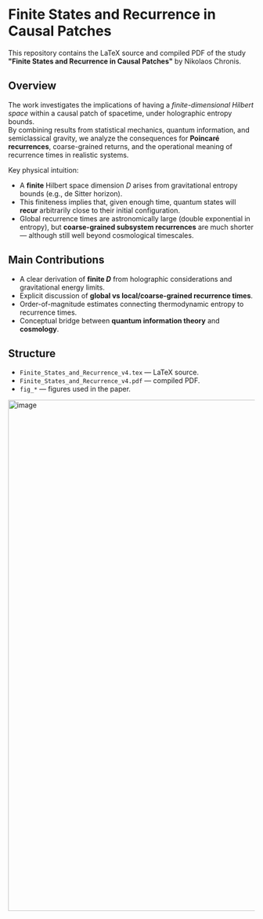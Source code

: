 # Finite States and Recurrence in Causal Patches

This repository contains the LaTeX source and compiled PDF of the study **"Finite States and Recurrence in Causal Patches"** by Nikolaos Chronis.

## Overview

The work investigates the implications of having a *finite-dimensional Hilbert space* within a causal patch of spacetime, under holographic entropy bounds.  
By combining results from statistical mechanics, quantum information, and semiclassical gravity, we analyze the consequences for **Poincaré recurrences**, coarse-grained returns, and the operational meaning of recurrence times in realistic systems.

Key physical intuition:
- A **finite** Hilbert space dimension $D$ arises from gravitational entropy bounds (e.g., de Sitter horizon).
- This finiteness implies that, given enough time, quantum states will **recur** arbitrarily close to their initial configuration.
- Global recurrence times are astronomically large (double exponential in entropy), but **coarse-grained subsystem recurrences** are much shorter — although still well beyond cosmological timescales.

## Main Contributions

- A clear derivation of **finite $D$** from holographic considerations and gravitational energy limits.
- Explicit discussion of **global vs local/coarse-grained recurrence times**.
- Order-of-magnitude estimates connecting thermodynamic entropy to recurrence times.
- Conceptual bridge between **quantum information theory** and **cosmology**.

## Structure

- `Finite_States_and_Recurrence_v4.tex` — LaTeX source.
- `Finite_States_and_Recurrence_v4.pdf` — compiled PDF.
- `fig_*` — figures used in the paper.

<img width="2000" height="1042" alt="image" src="https://github.com/user-attachments/assets/095c09d8-7e7b-477a-acc7-c74580b5ea2d" />
